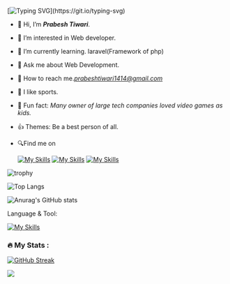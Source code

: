 [![Typing SVG](https://readme-typing-svg.demolab.com?font=Fira+Code&weight=600&size=30&pause=1000&color=F7F7F7&random=false&width=435&lines=Details+below+%F0%9F%91%87.)](https://git.io/typing-svg)
- 👋 Hi, I’m <b><i>Prabesh Tiwari</b></i>.
- 👀 I’m interested in Web developer.
- 🌱 I’m currently learning. laravel(Framework of php)
- 💬  Ask me about Web Development.
- 🤝 How to reach me.<i>prabeshtiwari1414@gmail.com</i>
- 💓 I like sports.
- 🙂 Fun fact: <i>Many owner of large tech     companies loved video games as kids.</i>
- 👍 Themes: Be a best person of all.
- 🔍Find me on

   <a herf="https://www.instagram.com/prabeshtiwari1414/" target="_blank"> [![My Skills](https://skillicons.dev/icons?i=instagram)](https://www.instagram.com/prabeshtiwari1414/)</a>
   <a herf="https://www.linkedin.com/in/prabeshtiwari1414/" target="_blank"> [![My Skills](https://skillicons.dev/icons?i=linkedin)](https://www.linkedin.com/in/prabeshtiwari1414/)</a>
   <a herf="http://prabeshtiwari.com.np/" target="_blank"> [![My Skills](https://skillicons.dev/icons?i=webpack)](http://prabeshtiwari.com.np/)</a>



![trophy](https://github-profile-trophy.vercel.app/?username=prabeshtiwari1414&theme=onedark)


![Top Langs](https://github-readme-stats.vercel.app/api/top-langs/?username=prabeshtiwari1414&theme=merko&hide_progress=true)


  ![Anurag's GitHub stats](https://github-readme-stats.vercel.app/api?username=prabeshtiwari1414&theme=merko&show_icons=true)


Language & Tool:  

[![My Skills](https://skillicons.dev/icons?i=laravel,html,css,bootstrap,js,jquery,c,cs,cpp,java,dotnet,php,git,github,linux,mysql,discord,materialui,ps,vscode,unity,blender)]()
<!---
prabeshtiwari1414/prabeshtiwari1414 is a ✨ special ✨ repository because its `README.md` (this file) appears on your GitHub profile.
You can click the Preview link to take a look at your changes.
--->
### :fire: My Stats :
[![GitHub Streak](https://streak-stats.demolab.com/?user=prabeshtiwari1414&theme=merko)](https://git.io/streak-stats)


![](https://komarev.com/ghpvc/?username=prabeshtiwari&color=brightgreen)


